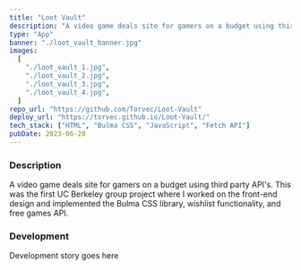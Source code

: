 ```yaml
---
title: "Loot Vault"
description: "A video game deals site for gamers on a budget using third party API's. This was the first UC Berkeley group project where I worked on the front-end design and implemented the Bulma CSS library, wishlist functionality, and free games API."
type: "App"
banner: "./loot_vault_banner.jpg"
images:
  [
    "./loot_vault_1.jpg",
    "./loot_vault_2.jpg",
    "./loot_vault_3.jpg",
    "./loot_vault_4.jpg",
  ]
repo_url: "https://github.com/Torvec/Loot-Vault"
deploy_url: "https://torvec.github.io/Loot-Vault/"
tech_stack: ["HTML", "Bulma CSS", "JavaScript", "Fetch API"]
pubDate: 2023-06-20
---
```


### Description

A video game deals site for gamers on a budget using third party API's. This was the first UC Berkeley group project where I worked on the front-end design and implemented the Bulma CSS library, wishlist functionality, and free games API.

### Development

Development story goes here
